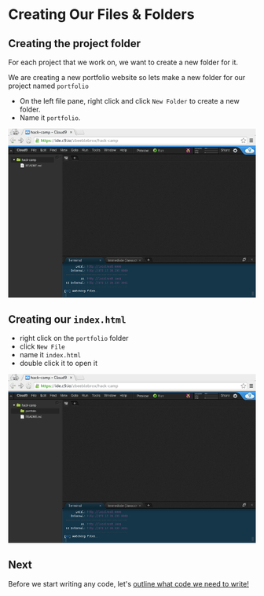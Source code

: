 # Creating Our Files & Folders

## Creating the project folder

For each project that we work on, we want to create a new folder for it.

We are creating a new portfolio website so lets make a new folder for our project named `portfolio`

- On the left file pane, right click and click `New Folder` to create a new
folder.
- Name it `portfolio`.

![](img/c9_create_portfolio_folder.gif)

## Creating our `index.html`

- right click on the `portfolio` folder
- click `New File`
- name it `index.html`
- double click it to open it

![](img/c9_create_index_file.gif)

## Next

Before we start writing any code, let's [outline what code we need to write!](outlining.md)


